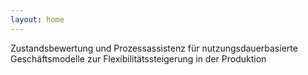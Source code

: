 ```yaml
---
layout: home
---
```


Zustandsbewertung und Prozessassistenz für nutzungsdauerbasierte Geschäftsmodelle zur Flexibilitätssteigerung in der Produktion
